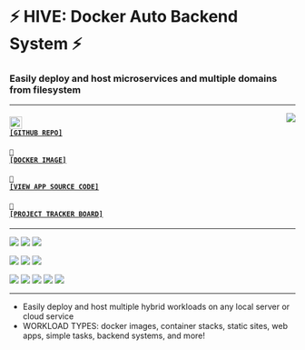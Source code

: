 # ⚡ HIVE: Docker Auto Backend System ⚡
### Easily deploy and host microservices and multiple domains from filesystem

---

<a href='https://github.com/cogsmith/hive'><img src='https://github-readme-stats.vercel.app/api/pin/?username=cogsmith&repo=hive' align='right'></a>

#### <code><a href='https://github.com/cogsmith/hive'><img src='https://github.githubassets.com/images/icons/emoji/octocat.png' width='22'> [GITHUB REPO]</a></code>

#### <code><a href='https://hub.docker.com/r/cogsmith/hive'>🐳 [DOCKER IMAGE]</a></code>

#### <code><a href='https://github.com/cogsmith/hive/blob/main/app.js'>🧾 [VIEW APP SOURCE CODE]</a></code>

#### <code><a href='https://github.com/cogsmith/hive/projects/1'>📅 [PROJECT TRACKER BOARD]</a></code>

---

[![](https://shields.io/github/package-json/v/cogsmith/hive?label=codebase)](http://github.com)
[![](https://shields.io/github/last-commit/cogsmith/hive)](http://github.com)
[![](https://github.com/cogsmith/hive/actions/workflows/DEVKING_CHECK.yml/badge.svg)](http://github.com)

[![](https://shields.io/github/v/release/cogsmith/hive?label=latest+release)](http://github.com)
[![](https://shields.io/github/release-date/cogsmith/hive?color=blue)](http://github.com)
[![](https://shields.io/github/commits-since/cogsmith/hive/latest)](http://github.com)
<!-- [![](https://shields.io/github/commit-activity/m/cogsmith/hive)](http://github.com) -->

[![](https://shields.io/github/license/cogsmith/hive?color=lightgray)](http://github.com)
[![](https://shields.io/github/languages/code-size/cogsmith/hive)](http://github.com)
[![](https://shields.io/github/repo-size/cogsmith/hive)](http://github.com)
[![](https://shields.io/docker/image-size/cogsmith/hive?sort=date&label=docker+size)](http://github.com)
[![](https://shields.io/github/issues-raw/cogsmith/hive)](http://github.com)

---

- Easily deploy and host multiple hybrid workloads on any local server or cloud service
- WORKLOAD TYPES: docker images, container stacks, static sites, web apps, simple tasks, backend systems, and more!